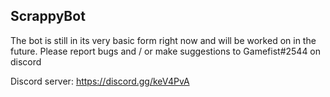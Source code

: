 ## ScrappyBot

The bot is still in its very basic form right now and will be worked on in the future. 
Please report bugs and / or make suggestions to Gamefist#2544 on discord

Discord server: https://discord.gg/keV4PvA
